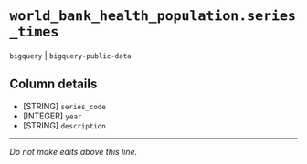 # `world_bank_health_population.series_times`
`bigquery` | `bigquery-public-data`

## Column details
* [STRING]    `series_code`
* [INTEGER]   `year`
* [STRING]    `description`

-------------------------------------------------------------------------------
*Do not make edits above this line.*
